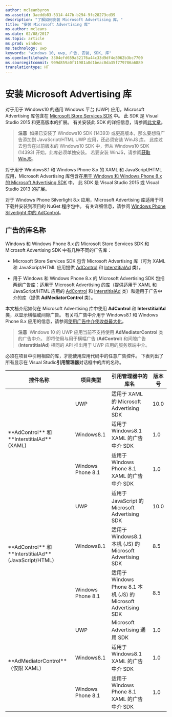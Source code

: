 ```yaml
---
author: mcleanbyron
ms.assetid: 3aeddb83-5314-447b-b294-9fc28273cd39
description: "了解如何安装 Microsoft Advertising 库。"
title: "安装 Microsoft Advertising 库"
ms.author: mcleans
ms.date: 02/08/2017
ms.topic: article
ms.prod: windows
ms.technology: uwp
keywords: "windows 10, uwp, 广告, 安装, SDK, 库"
ms.openlocfilehash: 3304efd659a32176a44c33d9df4e8062b3bc7700
ms.sourcegitcommit: 909d859a0f11981a8d1beac0da35f779786a6889
translationtype: HT
---
```

# <a name="install-the-microsoft-advertising-libraries"></a>安装 Microsoft Advertising 库




对于用于 Windows10 的通用 Windows 平台 (UWP) 应用，Microsoft Advertising 库包含在 [Microsoft Store Services SDK](http://aka.ms/store-em-sdk) 中。 此 SDK 是 Visual Studio 2015 和更高版本的扩展。 有关安装此 SDK 的详细信息，请参阅[此文章](microsoft-store-services-sdk.md)。

> **注意**&nbsp;&nbsp;如果已安装了 Windows10 SDK (14393) 或更高版本，那么要想将广告添加到 JavaScript/HTML UWP 应用，还必须安装 WinJS 库。 此库过去包含在以前版本的 Windows10 SDK 中，但从 Windows10 SDK (14393) 开始，此库必须单独安装。 若要安装 WinJS，请参阅[获取 WinJS](http://try.buildwinjs.com/download/GetWinJS/)。

对于用于 Windows8.1 和 Windows Phone 8.x 的 XAML 和 JavaScript/HTML 应用，Microsoft Advertising 库包含在[用于 Windows 和 Windows Phone 8.x 的 Microsoft Advertising SDK](http://aka.ms/store-8-sdk) 中。 此 SDK 是 Visual Studio 2015 或 Visual Studio 2013 的扩展。

对于 Windows Phone Silverlight 8.x 应用，Microsoft Advertising 库适用于可下载并安装到项目的 NuGet 程序包中。 有关详细信息，请参阅 [Windows Phone Silverlight 中的 AdControl](adcontrol-in-windows-phone-silverlight.md)。

## <a name="library-names-for-advertising"></a>广告的库名称


Windows 和 Windows Phone 8.x 的 Microsoft Store Services SDK 和 Microsoft Advertising SDK 中有几种不同的广告库：

* Microsoft Store Services SDK 包含 Microsoft Advertising 库（可为 XAML 和 JavaScript/HTML 应用提供 [AdControl](https://msdn.microsoft.com/library/windows/apps/microsoft.advertising.winrt.ui.adcontrol.aspx) 和 [InterstitialAd](https://msdn.microsoft.com/library/windows/apps/microsoft.advertising.winrt.ui.interstitialad.aspx) 类）。

* 用于 Windows 和 Windows Phone 8.x 的 Microsoft Advertising SDK 包括两组广告库：适用于 Microsoft Advertising 的库（提供适用于 XAML 和 JavaScript/HTML 应用的 [AdControl](https://msdn.microsoft.com/library/windows/apps/microsoft.advertising.winrt.ui.adcontrol.aspx) 和 [InterstitialAd](https://msdn.microsoft.com/library/windows/apps/microsoft.advertising.winrt.ui.interstitialad.aspx) 类）和适用于广告中介的库（提供 **AdMediatorControl** 类）。

本文档介绍如何在 Microsoft Advertising 库中使用 **AdControl** 和 **InterstitialAd** 类，以显示横幅或间隙广告。 有关将广告中介用于 Windows8.1 和 Windows Phone 8.x 应用的信息，请参阅[使用广告中介使收益最大化](https://msdn.microsoft.com/library/windows/apps/xaml/dn864359.aspx)。

>**注意**&nbsp;&nbsp;Windows 10 的 UWP 应用当前不支持使用 **AdMediatorControl** 类的广告中介。 即将使用与用于横幅广告 (**AdControl**) 和间隙广告 (**InterstitialAd**) 相同的 API 推出用于 UWP 应用的服务器端中介。

必须在项目中引用相应的库，才能使用应用代码中的任意广告控件。 下表列出了所有显示在 Visual Studio**引用管理器**对话框中的库的名称。


<table>
    <thead>
        <tr><th>控件名称</th><th>项目类型</th><th>引用管理器中的库名</th><th>版本号</th></tr>
    </thead>
    <tbody>
    <tr>
            <td rowspan="3">**AdControl** 和 **InterstitialAd** (XAML)</td>
            <td>UWP</td>
            <td>适用于 XAML 的 Microsoft Advertising SDK</td>
            <td>10.0</td>
        </tr>
        <tr>
            <td>Windows8.1</td>
            <td>适用于 Windows8.1 XAML 的广告中介 SDK</td>
            <td>1.0</td>
        </tr>
        <tr>
            <td>Windows Phone 8.1</td>
            <td>适用于 Windows Phone 8.1 XAML 的广告中介 SDK</td>
            <td>1.0</td>
        </tr>
    <tr>
            <td rowspan="3">**AdControl** 和 **InterstitialAd** (JavaScript/HTML)</td>
            <td>UWP</td>
            <td>适用于 JavaScript 的 Microsoft Advertising SDK</td>
            <td>10.0</td>
        </tr>
        <tr>
            <td>Windows8.1</td>
            <td>适用于 Windows8.1 本机 (JS) 的 Microsoft Advertising SDK</td>
            <td>8.5</td>
        </tr>
        <tr>
            <td>Windows Phone 8.1</td>
            <td>适用于 Windows Phone 8.1 本机 (JS) 的 Microsoft Advertising SDK</td>
            <td>8.5</td>
        </tr>
    <tr>
            <td rowspan="3">**AdMediatorControl**（仅限 XAML）</td>
            <td>UWP</td>
            <td>Microsoft Advertising 通用 SDK</td>
            <td>1.0</td>
        </tr>
        <tr>
            <td>Windows8.1</td>
            <td>适用于 Windows8.1 XAML 的广告中介 SDK</td>
            <td>1.0</td>
        </tr>
        <tr>
            <td>Windows Phone 8.1</td>
            <td>适用于 Windows Phone 8.1 XAML 的广告中介 SDK</td>
            <td>1.0</td>
        </tr>
    </tbody>
</table>

 

 

 
